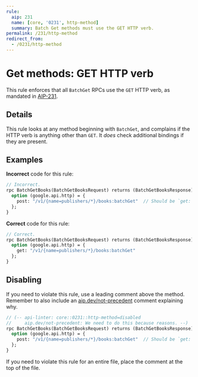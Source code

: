 ```yaml
---
rule:
  aip: 231
  name: [core, '0231', http-method]
  summary: Batch Get methods must use the GET HTTP verb.
permalink: /231/http-method
redirect_from:
  - /0231/http-method
---
```


# Get methods: GET HTTP verb

This rule enforces that all `BatchGet` RPCs use the `GET` HTTP verb, as
mandated in [AIP-231][].

## Details

This rule looks at any method beginning with `BatchGet`, and
complains if the HTTP verb is anything other than `GET`. It _does_ check
additional bindings if they are present.

## Examples

**Incorrect** code for this rule:

```proto
// Incorrect.
rpc BatchGetBooks(BatchGetBooksRequest) returns (BatchGetBooksResponse) {
  option (google.api.http) = {
    post: "/v1/{name=publishers/*}/books:batchGet"  // Should be `get:`.
  };
}
```

**Correct** code for this rule:

```proto
// Correct.
rpc BatchGetBooks(BatchGetBooksRequest) returns (BatchGetBooksResponse) {
  option (google.api.http) = {
    get: "/v1/{name=publishers/*}/books:batchGet"
  };
}
```

## Disabling

If you need to violate this rule, use a leading comment above the method.
Remember to also include an [aip.dev/not-precedent][] comment explaining why.

```proto
// (-- api-linter: core::0231::http-method=disabled
//     aip.dev/not-precedent: We need to do this because reasons. --)
rpc BatchGetBooks(BatchGetBooksRequest) returns (BatchGetBooksResponse) {
  option (google.api.http) = {
    post: "/v1/{name=publishers/*}/books:batchGet"  // Should be `get:`.
  };
}
```

If you need to violate this rule for an entire file, place the comment at the
top of the file.

[aip-231]: https://aip.dev/231
[aip.dev/not-precedent]: https://aip.dev/not-precedent
